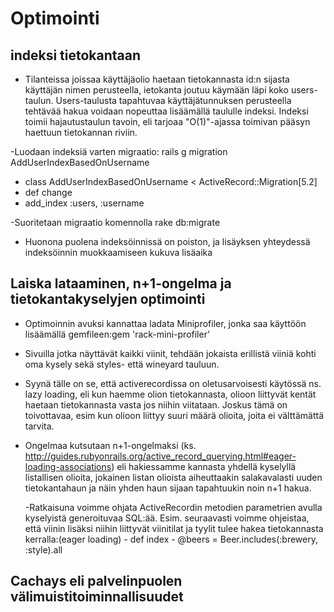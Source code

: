 # Optimointi

## indeksi tietokantaan

- Tilanteissa joissaa käyttäjäolio haetaan tietokannasta id:n sijasta käyttäjän nimen perusteella, ietokanta joutuu käymään 
läpi koko users-taulun. Users-taulusta tapahtuvaa käyttäjätunnuksen perusteella tehtävää hakua voidaan nopeuttaa lisäämällä
taululle indeksi. Indeksi toimii hajautustaulun tavoin, eli tarjoaa "O(1)"-ajassa toimivan pääsyn haettuun tietokannan riviin.

-Luodaan indeksiä varten migraatio: rails g migration AddUserIndexBasedOnUsername

  - class AddUserIndexBasedOnUsername < ActiveRecord::Migration[5.2]
  - def change
  - add_index :users, :username

  -Suoritetaan migraatio komennolla rake db:migrate
  
 - Huonona puolena indeksöinnissä on poiston, ja lisäyksen yhteydessä indeksöinnin muokkaamiseen kukuva lisäaika
 
 ## Laiska lataaminen, n+1-ongelma ja tietokantakyselyjen optimointi
 
 - Optimoinnin avuksi kannattaa ladata Miniprofiler, jonka saa käyttöön lisäämällä gemfileen:gem 'rack-mini-profiler'
 
 - Sivuilla jotka näyttävät kaikki viinit, tehdään jokaista erillistä viiniä kohti oma kysely sekä styles- että wineyard tauluun.
- Syynä tälle on se, että activerecordissa on oletusarvoisesti käytössä ns. lazy loading, eli kun haemme olion tietokannasta, 
  olioon liittyvät kentät haetaan tietokannasta vasta jos niihin viitataan. Joskus tämä on toivottavaa, esim kun olioon liittyy
  suuri määrä olioita, joita ei välttämättä tarvita.   
- Ongelmaa kutsutaan n+1-ongelmaksi (ks. http://guides.rubyonrails.org/active_record_querying.html#eager-loading-associations)
  eli hakiessamme kannasta yhdellä kyselyllä listallisen olioita, jokainen listan olioista aiheuttaakin salakavalasti uuden
  tietokantahaun ja näin yhden haun sijaan tapahtuukin noin n+1 hakua.
  
  -Ratkaisuna voimme ohjata ActiveRecordin metodien parametrien avulla kyselyistä generoituvaa SQL:ää. Esim. seuraavasti voimme ohjeistaa, 
   että viinin lisäksi niihin liittyvät viinitilat ja tyylit tulee hakea tietokannasta kerralla:(eager loading)
      - def index
      - @beers = Beer.includes(:brewery, :style).all
      
## Cachays eli palvelinpuolen välimuistitoiminnallisuudet
